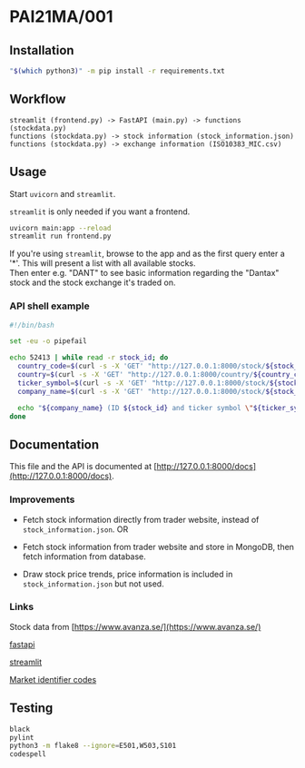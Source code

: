 # PAI21MA/001

## Installation

```sh
"$(which python3)" -m pip install -r requirements.txt
```

## Workflow

```console
streamlit (frontend.py) -> FastAPI (main.py) -> functions (stockdata.py)
functions (stockdata.py) -> stock information (stock_information.json)
functions (stockdata.py) -> exchange information (ISO10383_MIC.csv)
```

## Usage

Start `uvicorn` and `streamlit`.

`streamlit` is only needed if you want a frontend.

```sh
uvicorn main:app --reload
streamlit run frontend.py
```

If you're using `streamlit`, browse to the app and as the first query enter a '\*'.
This will present a list with all available stocks.\
Then enter e.g. "DANT" to see basic information regarding the "Dantax" stock and
the stock exchange it's traded on.

### API shell example

```sh
#!/bin/bash

set -eu -o pipefail

echo 52413 | while read -r stock_id; do
  country_code=$(curl -s -X 'GET' "http://127.0.0.1:8000/stock/${stock_id}" -H 'accept: application/json' | jq -r '.["country_code"]')
  country=$(curl -s -X 'GET' "http://127.0.0.1:8000/country/${country_code}" -H 'accept: application/json' | jq -r '.["country"]')
  ticker_symbol=$(curl -s -X 'GET' "http://127.0.0.1:8000/stock/${stock_id}" -H 'accept: application/json' | jq -r '.["ticker_symbol"]')
  company_name=$(curl -s -X 'GET' "http://127.0.0.1:8000/stock/${stock_id}" -H 'accept: application/json' | jq -r '.["company_name"]')

  echo "${company_name} (ID ${stock_id} and ticker symbol \"${ticker_symbol}\") got country code ${country_code} (${country})"
done
```

## Documentation

This file and the API is documented at [http://127.0.0.1:8000/docs](http://127.0.0.1:8000/docs).

### Improvements

- Fetch stock information directly from trader website, instead of `stock_information.json`.
OR
- Fetch stock information from trader website and store in MongoDB, then fetch information from database.

- Draw stock price trends, price information is included in `stock_information.json` but not used.

### Links

Stock data from [https://www.avanza.se/](https://www.avanza.se/)

[fastapi](https://fastapi.tiangolo.com/)

[streamlit](http://streamlit.io/)

[Market identifier codes](https://www.iso20022.org/market-identifier-codes)

## Testing

```sh
black
pylint
python3 -m flake8 --ignore=E501,W503,S101
codespell
```

